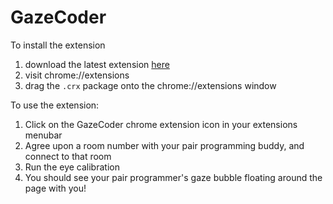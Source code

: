# GazeCoder

To install the extension

1. download the latest extension [here](https://github.com/jiangts/GazeCoder/raw/master/crx/releases/latest.crx)
2. visit chrome://extensions
3. drag the `.crx` package onto the chrome://extensions window


To use the extension:

1. Click on the GazeCoder chrome extension icon in your extensions menubar
2. Agree upon a room number with your pair programming buddy, and connect to that room
3. Run the eye calibration
4. You should see your pair programmer's gaze bubble floating around the page with you!
